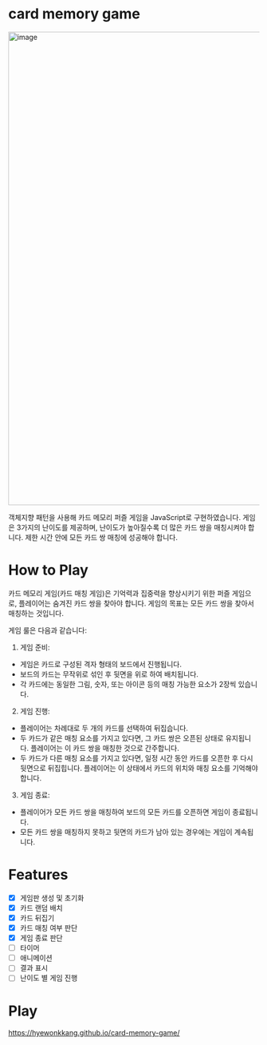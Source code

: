 # card memory game

<img width="948" alt="image" src="" />

객체지향 패턴을 사용해 카드 메모리 퍼즐 게임을 JavaScript로 구현하였습니다. 게임은 3가지의 난이도를 제공하며, 난이도가 높아질수록 더 많은 카드 쌍을 매칭시켜야 합니다. 제한 시간 안에 모든 카드 쌍 매칭에 성공해야 합니다.

# How to Play

카드 메모리 게임(카드 매칭 게임)은 기억력과 집중력을 향상시키기 위한 퍼즐 게임으로, 플레이어는 숨겨진 카드 쌍을 찾아야 합니다. 게임의 목표는 모든 카드 쌍을 찾아서 매칭하는 것입니다.

게임 룰은 다음과 같습니다:

1. 게임 준비:

-   게임은 카드로 구성된 격자 형태의 보드에서 진행됩니다.
-   보드의 카드는 무작위로 섞인 후 뒷면을 위로 하여 배치됩니다.
-   각 카드에는 동일한 그림, 숫자, 또는 아이콘 등의 매칭 가능한 요소가 2장씩 있습니다.

2. 게임 진행:

-   플레이어는 차례대로 두 개의 카드를 선택하여 뒤집습니다.
-   두 카드가 같은 매칭 요소를 가지고 있다면, 그 카드 쌍은 오픈된 상태로 유지됩니다. 플레이어는 이 카드 쌍을 매칭한 것으로 간주합니다.
-   두 카드가 다른 매칭 요소를 가지고 있다면, 일정 시간 동안 카드를 오픈한 후 다시 뒷면으로 뒤집힙니다. 플레이어는 이 상태에서 카드의 위치와 매칭 요소를 기억해야 합니다.

3. 게임 종료:

-   플레이어가 모든 카드 쌍을 매칭하여 보드의 모든 카드를 오픈하면 게임이 종료됩니다.
-   모든 카드 쌍을 매칭하지 못하고 뒷면의 카드가 남아 있는 경우에는 게임이 계속됩니다.

# Features

-   [x] 게임판 생성 및 초기화
-   [x] 카드 랜덤 배치
-   [x] 카드 뒤집기
-   [x] 카드 매칭 여부 판단
-   [x] 게임 종료 판단
-   [ ] 타이머
-   [ ] 애니메이션
-   [ ] 결과 표시
-   [ ] 난이도 별 게임 진행

# Play

https://hyewonkkang.github.io/card-memory-game/
